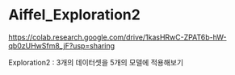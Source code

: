# Aiffel_Exploration2

https://colab.research.google.com/drive/1kasHRwC-ZPAT6b-hW-qb0zUHwSfm8_jF?usp=sharing

Exploration2 : 3개의 데이터셋을 5개의 모델에 적용해보기

